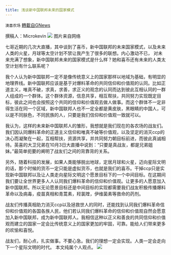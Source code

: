 ```yaml
---
title: 浅谈新中国联邦未来的国家模式
---
```

`澳喜农场` [轉載自GNews](https://gnews.org/zh-hans/1583128/)

撰稿人：Microkevin
![](https://assets.gnews.org/wp-content/uploads/2021/10/未来.png)
图片来自网络

七哥近期的几次大直播，其中谈到了喜币，新中国联邦的未来国家模式，以及未来人类的火星，月球等太空计划不禁让我产生了很多的联想。内心激动不已， 对未来充满了想象，新中国联邦未来的国家模式是什么样？她和喜币还有未来的人类太空计划有什么联系呢？

我个人认为新中国联邦一定不是像传统意义上的国家那样以地域为基础，有明显的地理界线。新中国联邦应该是基于对爆料革命的共同信仰和价值观的认同。比如正道主义，唯真不破，求真，求善，求正义的观念的认同而达到彼此互相认同的一群人组成的一个群体。这个群体资源，信息共享，相互帮扶，共同努力实现既定目标，彼此之间也会按照这个共同的信仰和价值观去做人做事。而这个群体不一定非得生活在同一个区域，新中国联邦人也不一定全都是黄皮肤，黑眼睛的中国人，可以是不同肤色，不同民族的人，只要是我们信仰和价值观一致就可以。

我认为，这样的未来新中国联邦人的雏形，我想就是我们现在的各农场的战友们。我们因认同爆料革命的正道主义信仰和唯真不破等价值观，以及坚定的消灭ccp的决心而凝聚在一起，互相帮扶，资源共享，并共同努力朝目标前进，而彼此真诚相待。英喜的大卫兄弟在10月3日大直播中说到：“只要是真战友，都是兄弟姐妹。”最简单扼要的阐明了战友们之间的背靠背的关系。

另外，随着科技的发展，如果人类能够脱出地球，定居月球和火星，迈向星际文明的话，那个时候的货币一定只能是虚拟货币，也就是我们的喜币。干掉ccp只是实现新中国联邦以及让人类走向星际文明这个愿景目标下的一个中间目标。在这期间我们要让全世界更多人人认同我们爆料革命的信仰和价值观。让更多的人愿意加入新中国联邦。所以无论愿景目标还是中间目标的实现都需要我们战友积极传播爆料革命以及病毒，疫苗真相和青蒿素，羟氯喹，伊维菌素等救命的药剂。

战友们传播真相助力消灭ccp以及拯救世人的同时，还能找到认同我们爆料革命信仰和价值观的各国各族人民，他们若认同我们爆料革命的信仰和价值观自然会愿意加入新中国联邦，成为新中国联邦人。我相信这种以正义和善良的共同信仰和价值观而建立的国家一定会比传统意义上的国家更加的牢固，可靠。能给人们带来更多的欢愉和喜悦。

战友们，耐心点，扎实做事。不要心急。我们的理想一定会实现。人类一定会走向下一个星际文明的时代。
本文纯属个人观点。
![](https://assets.gnews.org/wp-content/uploads/2021/10/澳喜图标2-1.jpg)
